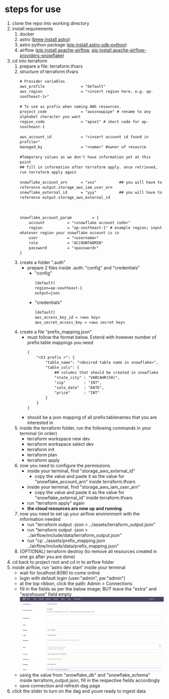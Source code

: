 # steps for use

1. clone the repo into working directory
2. install requirements
   1. docker
   2. astro ([brew install astro](https://docs.astronomer.io/astro/cli/overview))
   3. astro python package ([pip install astro-sdk-python](https://pypi.org/project/astro-sdk-python/))
   4. airflow ([pip install apache-airflow](https://airflow.apache.org/docs/apache-airflow/stable/installation/installing-from-pypi.html), [pip install apache-airflow-providers-snowflake](https://airflow.apache.org/docs/apache-airflow-providers-snowflake/stable/index.html))
3. cd into terraform 
   1. prepare a file: terraform.tfvars
   2. structure of terraform.tfvars
        ```
        # Provider variables
        aws_profile                = "default" 
        aws_region                 = "<insert region here, e.g. ap-southeast-1>" 

        # To use as prefix when naming AWS resources. 
        project_code               = "awssnowpipe" # rename to any alphabet character you want
        region_code                = "apse1" # short code for ap-southeast-1

        aws_account_id             = "<insert account id found in profile>"
        managed_by                 = "<name>" #owner of resource

        #Temporary values as we don't have information yet at this point
        ## fill in information after terraform apply. once retrieved, run terraform apply again

        snowflake_account_arn      = "xxx"          ## you will have to reference output.storage_aws_iam_user_arn
        snowflake_external_id      = "yyy"          ## you will have to reference output.storage_aws_external_id



        snowflake_account_param         = {
            account          = "<snowflake account code>"
            region           = "ap-southeast-1" # example region; input whatever region your snowflake account is in
            user             = "<username>"
            role             = "ACCOUNTADMIN"
            password         = "<password>"
        }
        ```
   3. create a folder ".auth"
      - prepare 2 files inside .auth: "config" and "credentials"
        - "config"
            ``` 
            [default]
            region=ap-southeast-1
            output=json
            ```
        - "credentials"
            ``` 
            [default] 
            aws_access_key_id = <aws key>
            aws_secret_access_key = <aws secret key>
            ```
   4. create a file "prefix_mapping.json"
      - must follow the format below. Extend with however number of prefix:table mappings you need
        ```
        {
            "<S3 prefix >": {
                "table_name": "<desired table name in snowflake>",
                "table_cols": {
                    ## columns that should be created in snowflake  
                    "state_city" : "VARCAHR(50)",
                    "zip"        : "INT",
                    "sale_date"  : "DATE",
                    "price"      : "INT"
                }
            }
        }
        ```
      - should be a json mapping of all prefix:tablenames that you are interested in
   5. inside the terraform folder, run the following commands in your terminal (in order)
      - terraform workspace new dev
      - terraform workspace select dev
      - terraform init
      - terraform plan
      - terraform apply
   6. now you need to configure the permissions
      - inside your terminal, find "storage_aws_external_id"
        - copy the value and paste it as the value for "snowflake_account_arn" inside terraform.tfvars
      - inside your terminal, find "storage_aws_iam_user_arn"
        - copy the value and paste it as the value for "snowflake_external_id" inside terraform.tfvars
      - run "terraform apply" again
      - **the cloud resources are now up and running**
   7. now you need to set up your airflow environment with the information needed
      - run "terraform output -json > ../assets/terraform_output.json"
      - run "terraform output -json > ../airflow/include/data/terraform_output.json"
      - run "cp ../assets/prefix_mapping.json ../airflow/include/data/prefix_mapping.json"
   8. (OPTIONAL) terraform destroy (to remove all resources created in one go after you are done)
4. cd back to project root and cd in to airflow folder
5. inside airflow, run 'astro dev start' inside your terminal
   - wait for localhost:8080 to come online
   - login with default login (user:"admin", pw:"admin")
   - at the top ribbon, click the path: Admin > Connections
   - fill in the fields as per the below image; BUT leave the "extra" and "warehouse" field empty
    ![Archticture](./snowflake_connection.png)
   - using the value from "snowflake_db" and "snowflake_schema" inside terraform_output.json, fill in the respective fields accordingly
   - save connection and refresh dag page 
6. click the slider to turn on the dag and youre ready to ingest data 


